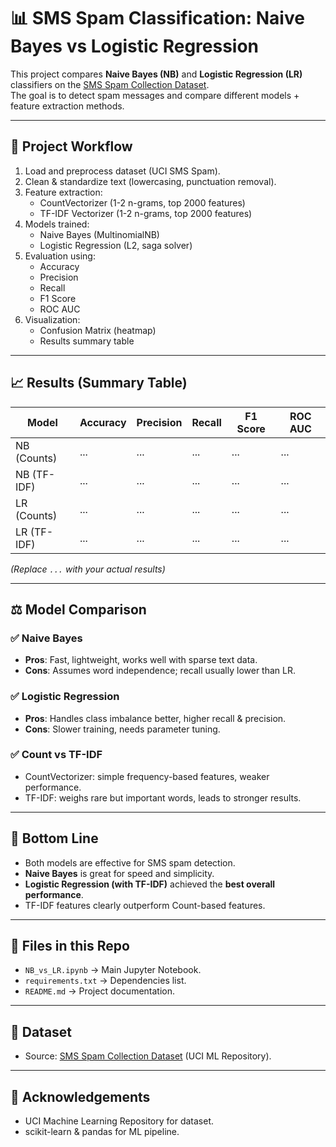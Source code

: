 # 📊 SMS Spam Classification: Naive Bayes vs Logistic Regression

This project compares **Naive Bayes (NB)** and **Logistic Regression (LR)** classifiers on the [SMS Spam Collection Dataset](https://archive.ics.uci.edu/ml/datasets/SMS+Spam+Collection).  
The goal is to detect spam messages and compare different models + feature extraction methods.

---

## 🚀 Project Workflow
1. Load and preprocess dataset (UCI SMS Spam).
2. Clean & standardize text (lowercasing, punctuation removal).
3. Feature extraction:
   - CountVectorizer (1-2 n-grams, top 2000 features)
   - TF-IDF Vectorizer (1-2 n-grams, top 2000 features)
4. Models trained:
   - Naive Bayes (MultinomialNB)
   - Logistic Regression (L2, saga solver)
5. Evaluation using:
   - Accuracy
   - Precision
   - Recall
   - F1 Score
   - ROC AUC
6. Visualization:
   - Confusion Matrix (heatmap)
   - Results summary table

---

## 📈 Results (Summary Table)

| Model          | Accuracy | Precision | Recall | F1 Score | ROC AUC |
|----------------|----------|-----------|--------|----------|---------|
| NB (Counts)    | ...      | ...       | ...    | ...      | ...     |
| NB (TF-IDF)    | ...      | ...       | ...    | ...      | ...     |
| LR (Counts)    | ...      | ...       | ...    | ...      | ...     |
| LR (TF-IDF)    | ...      | ...       | ...    | ...      | ...     |

*(Replace `...` with your actual results)*

---

## ⚖️ Model Comparison

### ✅ Naive Bayes
- **Pros**: Fast, lightweight, works well with sparse text data.
- **Cons**: Assumes word independence; recall usually lower than LR.

### ✅ Logistic Regression
- **Pros**: Handles class imbalance better, higher recall & precision.
- **Cons**: Slower training, needs parameter tuning.

### ✅ Count vs TF-IDF
- CountVectorizer: simple frequency-based features, weaker performance.
- TF-IDF: weighs rare but important words, leads to stronger results.

---

## 📌 Bottom Line
- Both models are effective for SMS spam detection.  
- **Naive Bayes** is great for speed and simplicity.  
- **Logistic Regression (with TF-IDF)** achieved the **best overall performance**.  
- TF-IDF features clearly outperform Count-based features.  

---

## 📂 Files in this Repo
- `NB_vs_LR.ipynb` → Main Jupyter Notebook.
- `requirements.txt` → Dependencies list.
- `README.md` → Project documentation.

---

## 📜 Dataset
- Source: [SMS Spam Collection Dataset](https://archive.ics.uci.edu/ml/datasets/SMS+Spam+Collection) (UCI ML Repository).

---

## 🙌 Acknowledgements
- UCI Machine Learning Repository for dataset.
- scikit-learn & pandas for ML pipeline.

